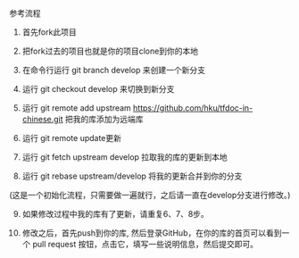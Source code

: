 参考流程

1. 首先fork此项目

2. 把fork过去的项目也就是你的项目clone到你的本地

3. 在命令行运行 git branch develop 来创建一个新分支

4. 运行 git checkout develop 来切换到新分支

5. 运行 git remote add upstream https://github.com/hku/tfdoc-in-chinese.git 把我的库添加为远端库

6. 运行 git remote update更新

7. 运行 git fetch upstream develop 拉取我的库的更新到本地

8. 运行 git rebase upstream/develop 将我的更新合并到你的分支

(这是一个初始化流程，只需要做一遍就行，之后请一直在develop分支进行修改。)

9. 如果修改过程中我的库有了更新，请重复6、7、8步。

10. 修改之后，首先push到你的库, 然后登录GitHub，在你的库的首页可以看到一个 pull request 按钮，点击它，填写一些说明信息，然后提交即可。
